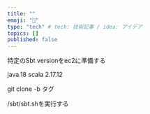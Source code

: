 ```yaml
---
title: ""
emoji: "📘"
type: "tech" # tech: 技術記事 / idea: アイデア
topics: []
published: false
---
```


特定のSbt versionをec2に準備する

java.18 
scala 2.17.12

git clone -b タグ

/sbt/sbt.shを実行する
